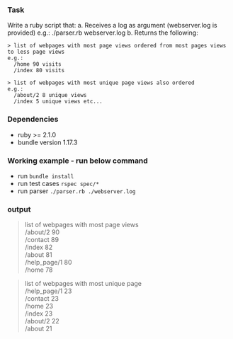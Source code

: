 ### Task
Write a ruby script that:
  a. Receives a log as argument (webserver.log is provided)
    e.g.: ./parser.rb webserver.log
  b. Returns the following:
    
    > list of webpages with most page views ordered from most pages views to less page views
    e.g.:
      /home 90 visits
      /index 80 visits
    
    > list of webpages with most unique page views also ordered
    e.g.:
      /about/2 8 unique views
      /index 5 unique views etc...
      
### Dependencies

- ruby >= 2.1.0
- bundle version 1.17.3

### Working example -  run below command 

- run `bundle install`
- run test cases `rspec spec/*`
- run parser `./parser.rb ./webserver.log`

### output
  >  list of webpages with most page views\
  /about/2 90\
  /contact 89\
  /index 82\
  /about 81\
  /help_page/1 80\
  /home 78


  > list of webpages with most unique page\
  /help_page/1 23\
  /contact 23\
  /home 23\
  /index 23\
  /about/2 22\
  /about 21


